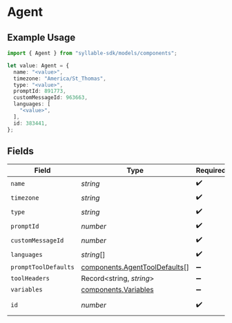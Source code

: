 # Agent

## Example Usage

```typescript
import { Agent } from "syllable-sdk/models/components";

let value: Agent = {
  name: "<value>",
  timezone: "America/St_Thomas",
  type: "<value>",
  promptId: 891773,
  customMessageId: 963663,
  languages: [
    "<value>",
  ],
  id: 383441,
};
```

## Fields

| Field                                                                          | Type                                                                           | Required                                                                       | Description                                                                    |
| ------------------------------------------------------------------------------ | ------------------------------------------------------------------------------ | ------------------------------------------------------------------------------ | ------------------------------------------------------------------------------ |
| `name`                                                                         | *string*                                                                       | :heavy_check_mark:                                                             | N/A                                                                            |
| `timezone`                                                                     | *string*                                                                       | :heavy_check_mark:                                                             | N/A                                                                            |
| `type`                                                                         | *string*                                                                       | :heavy_check_mark:                                                             | N/A                                                                            |
| `promptId`                                                                     | *number*                                                                       | :heavy_check_mark:                                                             | N/A                                                                            |
| `customMessageId`                                                              | *number*                                                                       | :heavy_check_mark:                                                             | N/A                                                                            |
| `languages`                                                                    | *string*[]                                                                     | :heavy_check_mark:                                                             | N/A                                                                            |
| `promptToolDefaults`                                                           | [components.AgentToolDefaults](../../models/components/agenttooldefaults.md)[] | :heavy_minus_sign:                                                             | N/A                                                                            |
| `toolHeaders`                                                                  | Record<string, *string*>                                                       | :heavy_minus_sign:                                                             | N/A                                                                            |
| `variables`                                                                    | [components.Variables](../../models/components/variables.md)                   | :heavy_minus_sign:                                                             | N/A                                                                            |
| `id`                                                                           | *number*                                                                       | :heavy_check_mark:                                                             | The Agent ID                                                                   |